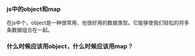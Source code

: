 ### js中的object和map

在js中个，object是一种很常用、也很好用的数据类型。它能够使我们轻松的将多条数据组合在一起。

### 什么时候应该用object，什么时候应该用map？